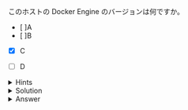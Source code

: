 このホストの Docker Engine のバージョンは何ですか。

- [ ]A
- [ ]B
- [x] C
- [ ] D


<details>
  <summary>Hints</summary>
  
  `docker version`コマンドを使用します。

</details>

<details>
  <summary>Solution</summary>

  `docker version` コマンドを実行し、Server セクションの Engine の Version を確認します。

</details>

<details>
  <summary>Answer</summary>
  
  20.0.5

</details>
